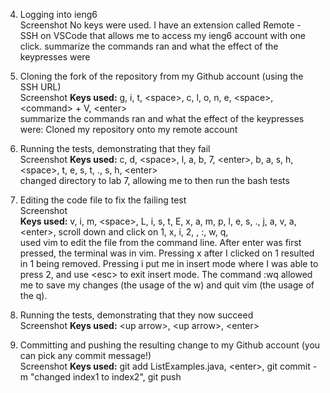 4. Logging into ieng6 <br />
Screenshot
No keys were used. I have an extension called Remote - SSH on VSCode that allows me to access my ieng6 account with one click.
summarize the commands ran and what the effect of the keypresses were

6. Cloning the fork of the repository from my Github account (using the SSH URL) <br />
Screenshot
**Keys used:** g, i, t, \<space>, c, l, o, n, e, \<space>, \<command> + V, \<enter> <br />
summarize the commands ran and what the effect of the keypresses were: Cloned my repository onto my remote account <br />

8. Running the tests, demonstrating that they fail <br />
Screenshot
**Keys used:** c, d, \<space>, l, a, b, 7, \<enter>, b, a, s, h, \<space>, t, e, s, t, ., s, h, \<enter> <br />
changed directory to lab 7, allowing me to then run the bash tests <br />

9. Editing the code file to fix the failing test <br />
Screenshot <br />
**Keys used:** v, i, m, \<space>, L, i, s, t, E, x, a, m, p, l, e, s, ., j, a, v, a, \<enter>, scroll down and click on 1, x, i, 2, <esc>, :, w, q, <enter> <br />
used vim to edit the file from the command line. After enter was first pressed, the terminal was in vim. Pressing x after I clicked on 1 resulted in 1 being removed. Pressing i put me in insert mode where I was able to press 2, and use \<esc> to exit insert mode. The command \:wq allowed me to save my changes (the usage of the w) and quit vim (the usage of the q). <br />

10. Running the tests, demonstrating that they now succeed <br />
Screenshot 
**Keys used:** \<up arrow>,  \<up arrow>, \<enter> <br />

11. Committing and pushing the resulting change to my Github account (you can pick any commit message!) <br />
Screenshot
**Keys used:** git add ListExamples.java, \<enter>, git commit -m "changed index1 to index2", git push
